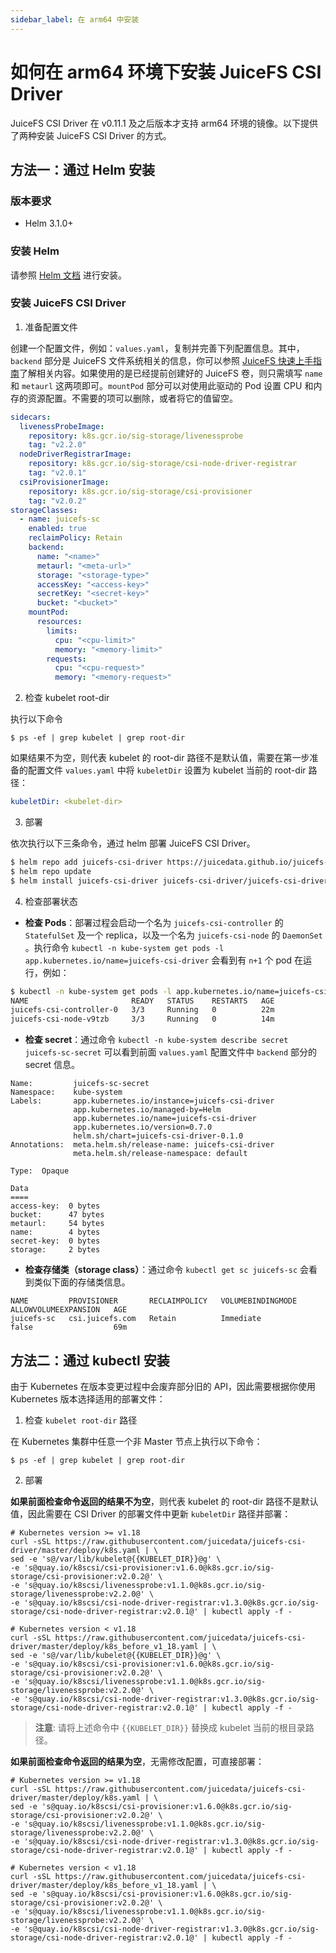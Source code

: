 ```yaml
---
sidebar_label: 在 arm64 中安装
---
```


# 如何在 arm64 环境下安装 JuiceFS CSI Driver

JuiceFS CSI Driver 在 v0.11.1 及之后版本才支持 arm64 环境的镜像。以下提供了两种安装 JuiceFS CSI Driver 的方式。

## 方法一：通过 Helm 安装

### 版本要求

- Helm 3.1.0+

### 安装 Helm

请参照 [Helm 文档](https://github.com/helm/helm#install) 进行安装。

### 安装 JuiceFS CSI Driver

1. 准备配置文件

创建一个配置文件，例如：`values.yaml`，复制并完善下列配置信息。其中，`backend` 部分是 JuiceFS
文件系统相关的信息，你可以参照 [JuiceFS 快速上手指南](https://github.com/juicedata/juicefs/blob/main/docs/zh_cn/quick_start_guide.md)了解相关内容。如果使用的是已经提前创建好的
JuiceFS 卷，则只需填写 `name` 和 `metaurl` 这两项即可。`mountPod` 部分可以对使用此驱动的 Pod 设置 CPU 和内存的资源配置。不需要的项可以删除，或者将它的值留空。

```yaml
sidecars:
  livenessProbeImage:
    repository: k8s.gcr.io/sig-storage/livenessprobe
    tag: "v2.2.0"
  nodeDriverRegistrarImage:
    repository: k8s.gcr.io/sig-storage/csi-node-driver-registrar
    tag: "v2.0.1"
  csiProvisionerImage:
    repository: k8s.gcr.io/sig-storage/csi-provisioner
    tag: "v2.0.2"
storageClasses:
  - name: juicefs-sc
    enabled: true
    reclaimPolicy: Retain
    backend:
      name: "<name>"
      metaurl: "<meta-url>"
      storage: "<storage-type>"
      accessKey: "<access-key>"
      secretKey: "<secret-key>"
      bucket: "<bucket>"
    mountPod:
      resources:
        limits:
          cpu: "<cpu-limit>"
          memory: "<memory-limit>"
        requests:
          cpu: "<cpu-request>"
          memory: "<memory-request>"
```

2. 检查 kubelet root-dir

执行以下命令

```shell
$ ps -ef | grep kubelet | grep root-dir
```

如果结果不为空，则代表 kubelet 的 root-dir 路径不是默认值，需要在第一步准备的配置文件 `values.yaml` 中将 `kubeletDir` 设置为 kubelet 当前的 root-dir 路径：

```yaml
kubeletDir: <kubelet-dir>
```

3. 部署

依次执行以下三条命令，通过 helm 部署 JuiceFS CSI Driver。

```sh
$ helm repo add juicefs-csi-driver https://juicedata.github.io/juicefs-csi-driver/
$ helm repo update
$ helm install juicefs-csi-driver juicefs-csi-driver/juicefs-csi-driver -n kube-system -f ./values.yaml
```

4. 检查部署状态

- **检查 Pods**：部署过程会启动一个名为 `juicefs-csi-controller` 的 `StatefulSet` 及一个 replica，以及一个名为 `juicefs-csi-node` 的 `DaemonSet`
  。执行命令 `kubectl -n kube-system get pods -l app.kubernetes.io/name=juicefs-csi-driver` 会看到有 `n+1` 个 pod 在运行，例如：

```sh
$ kubectl -n kube-system get pods -l app.kubernetes.io/name=juicefs-csi-driver
NAME                       READY   STATUS    RESTARTS   AGE
juicefs-csi-controller-0   3/3     Running   0          22m
juicefs-csi-node-v9tzb     3/3     Running   0          14m
```

- **检查 secret**：通过命令 `kubectl -n kube-system describe secret juicefs-sc-secret` 可以看到前面 `values.yaml` 配置文件中 `backend` 部分的
  secret 信息。

```
Name:         juicefs-sc-secret
Namespace:    kube-system
Labels:       app.kubernetes.io/instance=juicefs-csi-driver
              app.kubernetes.io/managed-by=Helm
              app.kubernetes.io/name=juicefs-csi-driver
              app.kubernetes.io/version=0.7.0
              helm.sh/chart=juicefs-csi-driver-0.1.0
Annotations:  meta.helm.sh/release-name: juicefs-csi-driver
              meta.helm.sh/release-namespace: default

Type:  Opaque

Data
====
access-key:  0 bytes
bucket:      47 bytes
metaurl:     54 bytes
name:        4 bytes
secret-key:  0 bytes
storage:     2 bytes
```

- **检查存储类（storage class）**：通过命令 `kubectl get sc juicefs-sc` 会看到类似下面的存储类信息。

```
NAME         PROVISIONER       RECLAIMPOLICY   VOLUMEBINDINGMODE   ALLOWVOLUMEEXPANSION   AGE
juicefs-sc   csi.juicefs.com   Retain          Immediate           false                  69m
```

## 方法二：通过 kubectl 安装

由于 Kubernetes 在版本变更过程中会废弃部分旧的 API，因此需要根据你使用 Kubernetes 版本选择适用的部署文件：

1. 检查 `kubelet root-dir` 路径

在 Kubernetes 集群中任意一个非 Master 节点上执行以下命令：

```shell
$ ps -ef | grep kubelet | grep root-dir
```

2. 部署

**如果前面检查命令返回的结果不为空**，则代表 kubelet 的 root-dir 路径不是默认值，因此需要在 CSI Driver 的部署文件中更新 `kubeletDir` 路径并部署：

```shell
# Kubernetes version >= v1.18
curl -sSL https://raw.githubusercontent.com/juicedata/juicefs-csi-driver/master/deploy/k8s.yaml | \
sed -e 's@/var/lib/kubelet@{{KUBELET_DIR}}@g' \
-e 's@quay.io/k8scsi/csi-provisioner:v1.6.0@k8s.gcr.io/sig-storage/csi-provisioner:v2.0.2@' \
-e 's@quay.io/k8scsi/livenessprobe:v1.1.0@k8s.gcr.io/sig-storage/livenessprobe:v2.2.0@' \
-e 's@quay.io/k8scsi/csi-node-driver-registrar:v1.3.0@k8s.gcr.io/sig-storage/csi-node-driver-registrar:v2.0.1@' | kubectl apply -f -

# Kubernetes version < v1.18
curl -sSL https://raw.githubusercontent.com/juicedata/juicefs-csi-driver/master/deploy/k8s_before_v1_18.yaml | \
sed -e 's@/var/lib/kubelet@{{KUBELET_DIR}}@g' \
-e 's@quay.io/k8scsi/csi-provisioner:v1.6.0@k8s.gcr.io/sig-storage/csi-provisioner:v2.0.2@' \
-e 's@quay.io/k8scsi/livenessprobe:v1.1.0@k8s.gcr.io/sig-storage/livenessprobe:v2.2.0@' \
-e 's@quay.io/k8scsi/csi-node-driver-registrar:v1.3.0@k8s.gcr.io/sig-storage/csi-node-driver-registrar:v2.0.1@' | kubectl apply -f -
```

> **注意**: 请将上述命令中 `{{KUBELET_DIR}}` 替换成 kubelet 当前的根目录路径。

**如果前面检查命令返回的结果为空**，无需修改配置，可直接部署：

```shell
# Kubernetes version >= v1.18
curl -sSL https://raw.githubusercontent.com/juicedata/juicefs-csi-driver/master/deploy/k8s.yaml | \
sed -e 's@quay.io/k8scsi/csi-provisioner:v1.6.0@k8s.gcr.io/sig-storage/csi-provisioner:v2.0.2@' \
-e 's@quay.io/k8scsi/livenessprobe:v1.1.0@k8s.gcr.io/sig-storage/livenessprobe:v2.2.0@' \
-e 's@quay.io/k8scsi/csi-node-driver-registrar:v1.3.0@k8s.gcr.io/sig-storage/csi-node-driver-registrar:v2.0.1@' | kubectl apply -f -

# Kubernetes version < v1.18
curl -sSL https://raw.githubusercontent.com/juicedata/juicefs-csi-driver/master/deploy/k8s_before_v1_18.yaml | \
sed -e 's@quay.io/k8scsi/csi-provisioner:v1.6.0@k8s.gcr.io/sig-storage/csi-provisioner:v2.0.2@' \
-e 's@quay.io/k8scsi/livenessprobe:v1.1.0@k8s.gcr.io/sig-storage/livenessprobe:v2.2.0@' \
-e 's@quay.io/k8scsi/csi-node-driver-registrar:v1.3.0@k8s.gcr.io/sig-storage/csi-node-driver-registrar:v2.0.1@' | kubectl apply -f -
```
